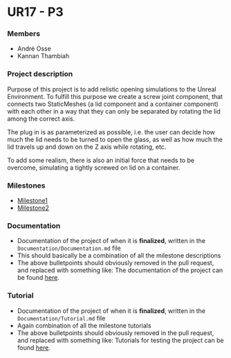 # UR17 - P3

### Members

* André Osse
* Kannan Thambiah

### Project description

Purpose of this project is to add relistic opening simulations to the Unreal
Environment. To fulfill this purpose we create a screw joint component, that
connects two StaticMeshes (a lid component and a container component) with each
other in a way that they can only be separated by rotating the lid among the
correct axis.

The plug in is as parameterized as possible, i.e. the user can decide how much
the lid needs to be turned to open the glass, as well as how much the lid
travels up and down on the Z axis while rotating, etc.

To add some realism, there is also an initial force that needs to be overcome,
simulating a tightly screwed on lid on a container.

### Milestones

* [Milestone1](Documentation/Milestone1.md)
* [Milestone2](Documentation/Milestone2.md)

### Documentation

* Documentation of the project of when it is **finalized**, written in the `Documentation/Documentation.md` file
* This should basically be a combination of all the milestone descriptions
* The above bulletpoints should obviously removed in the pull request, and replaced with something like: The documentation of the project can be found [here](Documentation/Documentation.md).

### Tutorial

* Documentation of the project of when it is **finalized**, written in the `Documentation/Tutorial.md` file
* Again combination of all the milestone tutorials
* The above bulletpoints should obviously removed in the pull request, and replaced with something like: Tutorials for testing the project can be found [here](Documentation/Tutorial.md).

